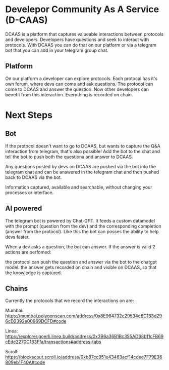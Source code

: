 # Develepor Community As A Service (D-CAAS)

DCAAS is a platform that captures valueable interactions between protocols and developers. Developers have questions and seek to interact with protocols. With DCAAS you can do that on our platform or via a telegram bot that you can add in your telegram group chat.

## Platform

On our platform a developer can explore protocols. Each protocal has it's own forum, where devs can come and ask questions. The protocol can come to DCAAS and answer the question. Now other developers can benefit from this interaction. Everything is recorded on chain.

# Next Steps

## Bot

If the protocol doesn't want to go to DCAAS, but wants to capture the Q&A interaction from telegram, that's also possible! Add the bot to the chat and tell the bot to push both the questiona and answer to DCAAS.

Any questions posted by devs on DCAAS are pushed via the bot into the telegram chat and can be answered in the telegram chat and then pushed back to DCAAS via the bot.

Information captured, available and searchable, without changing your processes or interface.

## AI powered

The telegram bot is powered by Chat-GPT. It feeds a custom datamodel with the prompt (question from the dev) and the corresponding completion (answer from the protocol). Like this the bot can posses the ability to help devs faster.

When a dev asks a question, the bot can answer. If the answer is valid 2 actions are perfomed:

the protocol can push the question and answer via the bot to the chatgpt model.
the answer gets recorded on chain and visible on DCAAS, so that the knowledge is captured.

## Chains
Currently the protocols that we record the interactions on are:

Mumbai:
https://mumbai.polygonscan.com/address/0x8E964732c29534e6C133d296cD2392e00969DCFD#code

Linea:
https://explorer.goerli.linea.build/address/0x3B6a36B1Bc355AD68b11cFB69cEde2270C183Ffa/transactions#address-tabs

Scroll:
https://blockscout.scroll.io/address/0xb87cc951e43463acf14cdee7F79E36809eb1F40A#code
